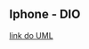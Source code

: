 ## Iphone - DIO

[link do UML](https://lucid.app/lucidchart/0b9769c0-104c-49af-a55b-b71b61d37637/edit?invitationId=inv_c76df133-530e-447c-9544-e4e329f7d4e0)